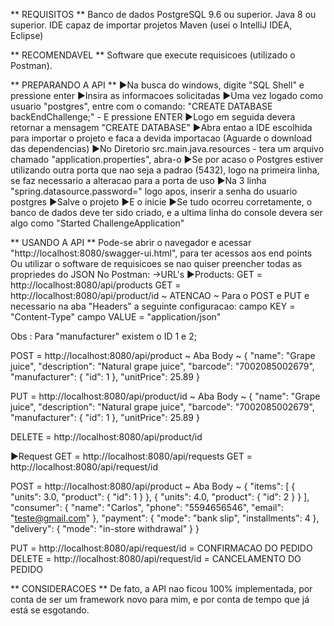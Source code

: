 ﻿** REQUISITOS **
Banco de dados PostgreSQL 9.6 ou superior.
Java 8 ou superior.
IDE capaz de importar projetos Maven (usei o IntelliJ IDEA, Eclipse)

** RECOMENDAVEL **
Software que execute requisicoes (utilizado o Postman).

** PREPARANDO A API **
►Na busca do windows, digite "SQL Shell" e pressione enter
►Insira as informacoes solicitadas
►Uma vez logado como usuario "postgres", entre com o comando: "CREATE DATABASE backEndChallenge;" - E pressione ENTER
►Logo em seguida devera retornar a mensagem "CREATE DATABASE"
►Abra entao a IDE escolhida para importar o projeto e faca a devida importacao (Aguarde o download das dependencias)
►No Diretorio src.main.java.resources - tera um arquivo chamado "application.properties", abra-o
►Se por acaso o Postgres estiver utilizando outra porta que nao seja a padrao (5432), logo na primeira linha, se faz necessario a alteracao para a porta de uso
►Na 3 linha "spring.datasource.password=" logo apos, inserir a senha do usuario postgres
►Salve o projeto
►E o inicie
►Se tudo ocorreu corretamente, o banco de dados deve ter sido criado, e a ultima linha do console devera ser algo como "Started ChallengeApplication"

** USANDO A API **
Pode-se abrir o navegador e acessar "http://localhost:8080/swagger-ui.html", para ter acessos aos end points
Ou utilizar o software de requisicoes se nao quiser preencher todas as propriedes do JSON
No Postman:
→URL's
►Products:
GET = http://localhost:8080/api/products
GET = http://localhost:8080/api/product/id
~ ATENCAO ~
Para o POST e PUT e necessario na aba "Headers" a seguinte configuracao:
campo KEY = "Content-Type"
campo VALUE = "application/json"

Obs : Para "manufacturer" existem o ID 1 e 2;

POST = http://localhost:8080/api/product
~ Aba Body ~
{
  "name": "Grape juice",
  "description": "Natural grape juice",
  "barcode": "7002085002679",
  "manufacturer": {
    "id": 1
  },
  "unitPrice": 25.89
}

PUT = http://localhost:8080/api/product/id
~ Aba Body ~
{
  "name": "Grape juice",
  "description": "Natural grape juice",
  "barcode": "7002085002679",
  "manufacturer": {
    "id": 1
  },
  "unitPrice": 25.89
}

DELETE = http://localhost:8080/api/product/id

►Request
GET = http://localhost:8080/api/requests
GET = http://localhost:8080/api/request/id

POST = http://localhost:8080/api/product
~ Aba Body ~
{
	"items": [
		{
			"units": 3.0,
			"product": {
				"id": 1
			}
		},
		{
			"units": 4.0,
			"product": {
				"id": 2
			}
		}
	],
	"consumer": {
		"name": "Carlos",
		"phone": "5594656546",
		"email": "teste@gmail.com"
	},
	"payment": {
		"mode": "bank slip",
		"installments": 4
	},
	"delivery": {
		"mode": "in-store withdrawal"
	}
}

PUT = http://localhost:8080/api/request/id = CONFIRMACAO DO PEDIDO
DELETE = http://localhost:8080/api/request/id = CANCELAMENTO DO PEDIDO

** CONSIDERACOES **
De fato, a API nao ficou 100% implementada, por conta de ser um framework novo para mim, e por conta de tempo que já está se esgotando.